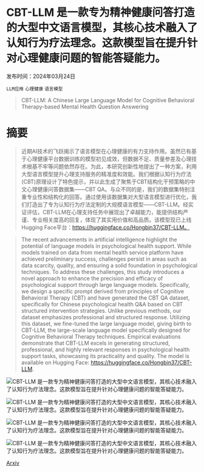 # CBT-LLM 是一款专为精神健康问答打造的大型中文语言模型，其核心技术融入了认知行为疗法理念。这款模型旨在提升针对心理健康问题的智能答疑能力。

发布时间：2024年03月24日

`LLM应用` `心理健康` `语言模型`

> CBT-LLM: A Chinese Large Language Model for Cognitive Behavioral Therapy-based Mental Health Question Answering

# 摘要

> 近期AI技术的飞跃揭示了语言模型在心理健康的有力支持作用。虽然已有基于心理健康平台数据训练的模型初见成效，但数据不足、质量参差及心理技术根基不牢等问题依然存在。为此，本研究创新性地提出了一种方案，利用大型语言模型提升心理支持服务的精准度和效能。我们根据认知行为疗法(CBT)原理设计了特色提示，并以此生成了聚焦于CBT结构化干预策略的中文心理健康问答数据集——CBT QA。与众不同的是，我们的数据集特别注重专业性和结构化的回答。通过使用该数据集对大型语言模型进行优化，我们打造出了专为认知行为疗法定制的大规模语言模型——CBT-LLM。经实证评估，CBT-LLM在心理支持任务中展现出了卓越能力，能提供结构严谨、专业相关度高的回复，体现了其实用价值和高品质。该模型现已上线Hugging Face平台：https://huggingface.co/Hongbin37/CBT-LLM。

> The recent advancements in artificial intelligence highlight the potential of language models in psychological health support. While models trained on data from mental health service platform have achieved preliminary success, challenges persist in areas such as data scarcity, quality, and ensuring a solid foundation in psychological techniques. To address these challenges, this study introduces a novel approach to enhance the precision and efficacy of psychological support through large language models. Specifically, we design a specific prompt derived from principles of Cognitive Behavioral Therapy (CBT) and have generated the CBT QA dataset, specifically for Chinese psychological health Q&A based on CBT structured intervention strategies. Unlike previous methods, our dataset emphasizes professional and structured response. Utilizing this dataset, we fine-tuned the large language model, giving birth to CBT-LLM, the large-scale language model specifically designed for Cognitive Behavioral Therapy techniques. Empirical evaluations demonstrate that CBT-LLM excels in generating structured, professional, and highly relevant responses in psychological health support tasks, showcasing its practicality and quality. The model is available on Hugging Face: https://huggingface.co/Hongbin37/CBT-LLM.

![CBT-LLM 是一款专为精神健康问答打造的大型中文语言模型，其核心技术融入了认知行为疗法理念。这款模型旨在提升针对心理健康问题的智能答疑能力。](../../../paper_images/2403.16008/)

![CBT-LLM 是一款专为精神健康问答打造的大型中文语言模型，其核心技术融入了认知行为疗法理念。这款模型旨在提升针对心理健康问题的智能答疑能力。](../../../paper_images/2403.16008/)

![CBT-LLM 是一款专为精神健康问答打造的大型中文语言模型，其核心技术融入了认知行为疗法理念。这款模型旨在提升针对心理健康问题的智能答疑能力。](../../../paper_images/2403.16008/)

![CBT-LLM 是一款专为精神健康问答打造的大型中文语言模型，其核心技术融入了认知行为疗法理念。这款模型旨在提升针对心理健康问题的智能答疑能力。](../../../paper_images/2403.16008/)

[Arxiv](https://arxiv.org/abs/2403.16008)